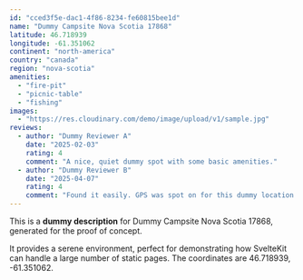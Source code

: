 ```yaml
---
id: "cced3f5e-dac1-4f86-8234-fe60815bee1d"
name: "Dummy Campsite Nova Scotia 17868"
latitude: 46.718939
longitude: -61.351062
continent: "north-america"
country: "canada"
region: "nova-scotia"
amenities:
  - "fire-pit"
  - "picnic-table"
  - "fishing"
images:
  - "https://res.cloudinary.com/demo/image/upload/v1/sample.jpg"
reviews:
  - author: "Dummy Reviewer A"
    date: "2025-02-03"
    rating: 4
    comment: "A nice, quiet dummy spot with some basic amenities."
  - author: "Dummy Reviewer B"
    date: "2025-04-07"
    rating: 4
    comment: "Found it easily. GPS was spot on for this dummy location."
---
```


This is a **dummy description** for Dummy Campsite Nova Scotia 17868, generated for the proof of concept.

It provides a serene environment, perfect for demonstrating how SvelteKit can handle a large number of static pages. The coordinates are 46.718939, -61.351062.
